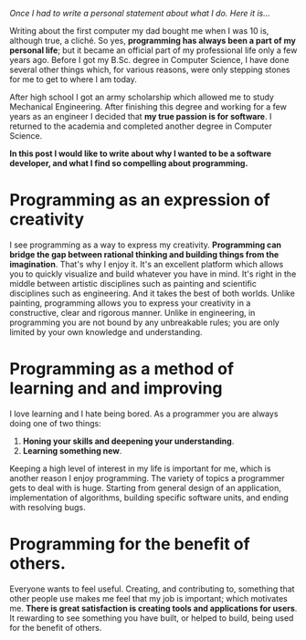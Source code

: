 *Once I had to write a personal statement about what I do. Here it is...*

Writing about the first computer my dad bought me when I was 10 is, although
true, a cliché. So yes, **programming has always been a part of my personal
life**; but it became an official part of my professional life only a few years
ago. Before I got my B.Sc. degree in Computer Science, I have done several other
things which, for various reasons, were only stepping stones for me to get to
where I am today.

After high school I got an army scholarship which allowed me to study Mechanical
Engineering. After finishing this degree and working for a few years as an
engineer I decided that **my true passion is for software**. I returned to the
academia and completed another degree in Computer Science.

**In this post I would like to write about why I wanted to be a software
developer, and what I find so compelling about programming.**

# Programming as an expression of creativity

I see programming as a way to express my creativity. **Programming can bridge
the gap between rational thinking and building things from the imagination**.
That's why I enjoy it. It's an excellent platform which allows you to quickly
visualize and build whatever you have in mind. It's right in the middle between
artistic disciplines such as painting and scientific disciplines such as
engineering. And it takes the best of both worlds. Unlike painting, programming
allows you to express your creativity in a constructive, clear and rigorous
manner. Unlike in engineering, in programming you are not bound by any
unbreakable rules; you are only limited by your own knowledge and understanding.

# Programming as a method of learning and and improving

I love learning and I hate being bored. As a programmer you are always doing one
of two things:

1. **Honing your skills and deepening your understanding**.
2. **Learning something new**.

Keeping a high level of interest in my life is important for me, which is
another reason I enjoy programming. The variety of topics a programmer gets to
deal with is huge. Starting from general design of an application,
implementation of algorithms, building specific software units, and ending with
resolving bugs.

# Programming for the benefit of others.

Everyone wants to feel useful. Creating, and contributing to, something that
other people use makes me feel that my job is important; which motivates me.
**There is great satisfaction is creating tools and applications for users**. It
rewarding to see something you have built, or helped to build, being used for
the benefit of others.
